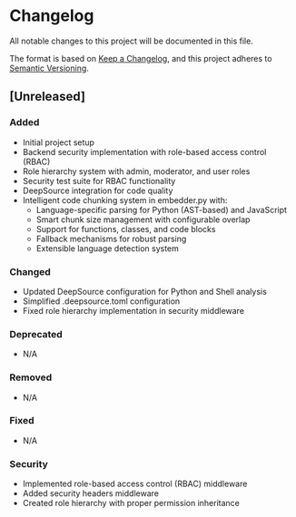 # Changelog

All notable changes to this project will be documented in this file.

The format is based on [Keep a Changelog](https://keepachangelog.com/en/1.0.0/),
and this project adheres to [Semantic Versioning](https://semver.org/spec/v2.0.0.html).

## [Unreleased]

### Added
- Initial project setup
- Backend security implementation with role-based access control (RBAC)
- Role hierarchy system with admin, moderator, and user roles
- Security test suite for RBAC functionality
- DeepSource integration for code quality
- Intelligent code chunking system in embedder.py with:
  - Language-specific parsing for Python (AST-based) and JavaScript
  - Smart chunk size management with configurable overlap
  - Support for functions, classes, and code blocks
  - Fallback mechanisms for robust parsing
  - Extensible language detection system

### Changed
- Updated DeepSource configuration for Python and Shell analysis
- Simplified .deepsource.toml configuration
- Fixed role hierarchy implementation in security middleware

### Deprecated
- N/A

### Removed
- N/A

### Fixed
- N/A

### Security
- Implemented role-based access control (RBAC) middleware
- Added security headers middleware
- Created role hierarchy with proper permission inheritance 